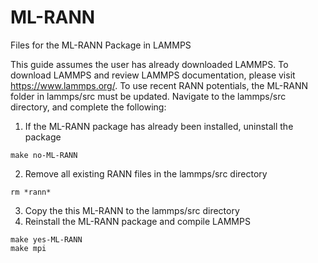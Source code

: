# ML-RANN
Files for the ML-RANN Package in LAMMPS

This guide assumes the user has already downloaded LAMMPS. To download LAMMPS and review LAMMPS documentation, please visit https://www.lammps.org/. To use recent RANN potentials, the ML-RANN folder in lammps/src must be updated. Navigate to the lammps/src directory, and complete the following:
  1) If the ML-RANN package has already been installed, uninstall the package

  ```
  make no-ML-RANN
  ```

  2) Remove all existing RANN files in the lammps/src directory

  ```
  rm *rann*
  ```

  3) Copy the this ML-RANN to the lammps/src directory
  4) Reinstall the ML-RANN package and compile LAMMPS

  ```
  make yes-ML-RANN
  make mpi
  ```
